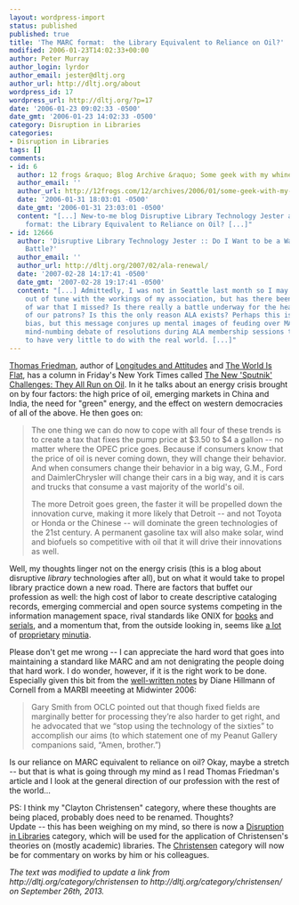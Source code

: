 ```yaml
---
layout: wordpress-import
status: published
published: true
title: 'The MARC format:  the Library Equivalent to Reliance on Oil?'
modified: 2006-01-23T14:02:33+00:00
author: Peter Murray
author_login: lyrdor
author_email: jester@dltj.org
author_url: http://dltj.org/about
wordpress_id: 17
wordpress_url: http://dltj.org/?p=17
date: '2006-01-23 09:02:33 -0500'
date_gmt: '2006-01-23 14:02:33 -0500'
category: Disruption in Libraries
categories:
- Disruption in Libraries
tags: []
comments:
- id: 6
  author: 12 frogs &raquo; Blog Archive &raquo; Some geek with my whine
  author_email: ''
  author_url: http://12frogs.com/12/archives/2006/01/some-geek-with-my-whine/
  date: '2006-01-31 18:03:01 -0500'
  date_gmt: '2006-01-31 23:03:01 -0500'
  content: "[...] New-to-me blog Disruptive Library Technology Jester asks The MARC
    format: the Library Equivalent to Reliance on Oil? [...]"
- id: 12666
  author: 'Disruptive Library Technology Jester :: Do I Want to be a Warrior in ALA&#8217;s
    Battle?'
  author_email: ''
  author_url: http://dltj.org/2007/02/ala-renewal/
  date: '2007-02-28 14:17:41 -0500'
  date_gmt: '2007-02-28 19:17:41 -0500'
  content: "[...] Admittedly, I was not in Seattle last month so I may be a little
    out of tune with the workings of my association, but has there been a declaration
    of war that I missed? Is there really a battle underway for the hearts and minds
    of our patrons? Is this the only reason ALA exists? Perhaps this is a personal
    bias, but this message conjures up mental images of feuding over MARC tags and
    mind-numbing debate of resolutions during ALA membership sessions that would seem
    to have very little to do with the real world. [...]"
---
```

<p><a href="http://www.thomaslfriedman.com/" title="Home | Thomas L. Friedman">Thomas Friedman</a>, author of <a href="http://www.worldcat.org/title/longitudes-and-attitudes-exploring-the-world-after-september-11/oclc/51936686" title="301 Moved Permanently">Longitudes and Attitudes</a> and <a href="http://www.worldcat.org/title/world-is-flat-a-brief-history-of-the-twenty-first-century/oclc/57202171" title="301 Moved Permanently">The World Is Flat</a>, has a column in Friday's New York Times called <a href="http://select.nytimes.com/2006/01/20/opinion/20friedman.html?_r=4&amp;" title="http://select.nytimes.com/2006/01/20/opinion/20friedman.html">The New 'Sputnik' Challenges: They All Run on Oil</a>.  In it he talks about an energy crisis brought on by four factors:  the high price of oil, emerging markets in China and India, the need for "green" energy, and the effect on western democracies of all of the above.  He then goes on:</p>
<blockquote><p>
The one thing we can do now to cope with all four of these trends is to create a tax that fixes the pump price at $3.50 to $4 a gallon -- no matter where the OPEC price goes. Because if consumers know that the price of oil is never coming down, they will change their behavior. And when consumers change their behavior in a big way, G.M., Ford and DaimlerChrysler will change their cars in a big way, and it is cars and trucks that consume a vast majority of the world's oil.</p>
<p>The more Detroit goes green, the faster it will be propelled down the innovation curve, making it more likely that Detroit -- and not Toyota or Honda or the Chinese -- will dominate the green technologies of the 21st century. A permanent gasoline tax will also make solar, wind and biofuels so competitive with oil that it will drive their innovations as well.
</p></blockquote>
<p>Well, my thoughts linger not on the energy crisis (this is a blog about disruptive <em>library</em> technologies after all), but on what it would take to propel library practice down a new road.  There are factors that buffet our profession as well: the high cost of labor to create descriptive cataloging records, emerging commercial and open source systems competing in the information management space, rival standards like ONIX for <a href="http://www.editeur.org/onix.html" title="EDItEUR">books</a> and <a href="http://www.editeur.org/onixserials.html" title="EDItEUR">serials</a>, and a momentum that, from the outside looking in, seems like <a href="http://litablog.org/2006/01/marbi-matters-2/" title="http://litablog.org/?p=172">a lot</a> of <a href="http://litablog.org/2006/01/marbi-matters-pt-2/" title="http://litablog.org/?p=178">proprietary</a> <a href="http://litablog.org/2006/01/marbi-matters-pt-3/" title="http://litablog.org/?p=179">minutia</a>.</p>
<p>Please don't get me wrong -- I can appreciate the hard word that goes into maintaining a standard like MARC and am not denigrating the people doing that hard work.  I do wonder, however, if it is the right work to be done.  Especially given this bit from the <a href="http://litablog.org/2006/01/marbi-matters-pt-2/" title="http://litablog.org/?p=178">well-written notes</a> by Diane Hillmann of Cornell from a MARBI meeeting at Midwinter 2006:</p>
<blockquote><p>
Gary Smith from OCLC pointed out that though fixed fields are marginally better for processing they&rsquo;re also harder to get right, and he advocated that we &ldquo;stop using the technology of the sixties&rdquo; to accomplish our aims (to which statement one of my Peanut Gallery companions said, &ldquo;Amen, brother.&rdquo;)
</p></blockquote>
<p>Is our reliance on MARC equivalent to reliance on oil?  Okay, maybe a stretch -- but that is what is going through my mind as I read Thomas Friedman's article and I look at the general direction of our profession with the rest of the world...</p>
<p>PS:  I think my "Clayton Christensen" category, where these thoughts are being placed, probably does need to be renamed.  Thoughts?<br />
Update -- this has been weighing on my mind, so there is now a <a href="/category/disruption-in-libraries/">Disruption in Libraries</a> category, which will be used for the application of Christensen's theories on (mostly academic) libraries.  The <a href="/category/christensen/">Christensen</a> category will now be for commentary on works by him or his colleagues.</p>
<p style="padding:0;margin:0;font-style:italic;">The text was modified to update a link from http://dltj.org/category/christensen to http://dltj.org/category/christensen/ on September 26th, 2013.</p>
